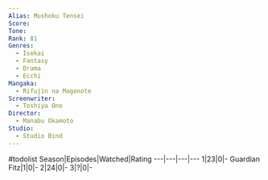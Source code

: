 ```yaml
---
Alias: Mushoku Tensei
Score:
Tone: 
Rank: 81
Genres:
  - Isekai
  - Fantasy
  - Drama
  - Ecchi
Mangaka:
  - Rifujin na Magonote
Screenwriter:
  - Toshiya Ono
Director:
  - Manabu Okamoto
Studio:
  - Studio Bind
---
```

#todolist
Season|Episodes|Watched|Rating
---|---|---|---
1|23|0|-
Guardian Fitz|1|0|-
2|24|0|-
3|?|0|-